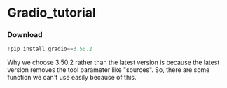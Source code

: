 # Gradio_tutorial

### Download
```python
!pip install gradio==3.50.2
```
Why we choose 3.50.2 rather than the latest version is because the latest version removes the tool parameter like "sources".
So, there are some function we can't use easily because of this.
